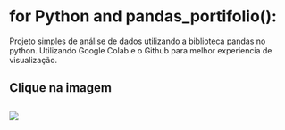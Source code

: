 # for Python and pandas_portifolio():
Projeto simples de análise de dados utilizando a biblioteca pandas no python.
Utilizando Google Colab e o Github para melhor experiencia de visualização.

<h2>Clique na imagem<h2>
<a href="https://colab.research.google.com/github/Rafael-moratti/pandas_portifolio/blob/main/Introdu%C3%A7%C3%A3o_ao_Pandas.ipynb" target="_blank"><img src="https://user-images.githubusercontent.com/104304589/201520496-26b381d5-db59-434f-96ee-d867f8a73e39.jpg" /></a>
